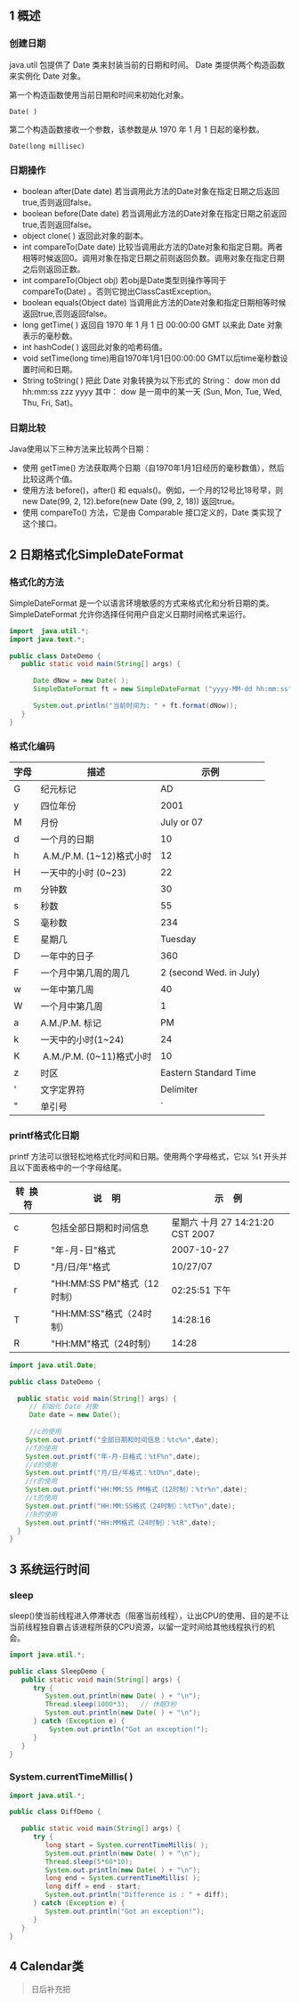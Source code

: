 ## 1 概述

### 创建日期

java.util 包提供了 Date 类来封装当前的日期和时间。 Date 类提供两个构造函数来实例化 Date 对象。

第一个构造函数使用当前日期和时间来初始化对象。
```
Date( )
```
第二个构造函数接收一个参数，该参数是从 1970 年 1 月 1 日起的毫秒数。
```
Date(long millisec)
```

### 日期操作

* boolean after(Date date)
若当调用此方法的Date对象在指定日期之后返回true,否则返回false。
* boolean before(Date date)
若当调用此方法的Date对象在指定日期之前返回true,否则返回false。
* object clone( )
返回此对象的副本。
* int compareTo(Date date)
比较当调用此方法的Date对象和指定日期。两者相等时候返回0。调用对象在指定日期之前则返回负数。调用对象在指定日期之后则返回正数。
* int compareTo(Object obj)
若obj是Date类型则操作等同于compareTo(Date) 。否则它抛出ClassCastException。
* boolean equals(Object date)
当调用此方法的Date对象和指定日期相等时候返回true,否则返回false。
* long getTime( )
返回自 1970 年 1 月 1 日 00:00:00 GMT 以来此 Date 对象表示的毫秒数。
* int hashCode( )
 返回此对象的哈希码值。
* void setTime(long time)用自1970年1月1日00:00:00 GMT以后time毫秒数设置时间和日期。
* String toString( )
把此 Date 对象转换为以下形式的 String： dow mon dd hh:mm:ss zzz yyyy 其中： dow 是一周中的某一天 (Sun, Mon, Tue, Wed, Thu, Fri, Sat)。


### 日期比较

Java使用以下三种方法来比较两个日期：

* 使用 getTime() 方法获取两个日期（自1970年1月1日经历的毫秒数值），然后比较这两个值。
* 使用方法 before()，after() 和 equals()。例如，一个月的12号比18号早，则 new Date(99, 2, 12).before(new Date (99, 2, 18)) 返回true。
* 使用 compareTo() 方法，它是由 Comparable 接口定义的，Date 类实现了这个接口。


## 2 日期格式化SimpleDateFormat

### 格式化的方法
SimpleDateFormat 是一个以语言环境敏感的方式来格式化和分析日期的类。SimpleDateFormat 允许你选择任何用户自定义日期时间格式来运行。

```java
import  java.util.*;
import java.text.*;
 
public class DateDemo {
   public static void main(String[] args) {
 
      Date dNow = new Date( );
      SimpleDateFormat ft = new SimpleDateFormat ("yyyy-MM-dd hh:mm:ss");
 
      System.out.println("当前时间为: " + ft.format(dNow));
   }
}
```

### 格式化编码

| 字母 | 描述 | 示例 |
|---|---|---|
| G | 纪元标记 | AD |
| y | 四位年份 | 2001 |
| M | 月份 | July or 07 |
| d | 一个月的日期 | 10 |
| h | &nbsp;A.M./P.M. (1~12)格式小时 | 12 |
| H | 一天中的小时 (0~23) | 22 |
| m | 分钟数 | 30 |
| s | 秒数 | 55 |
| S | 毫秒数 | 234 |
| E | 星期几 | Tuesday |
| D | 一年中的日子 | 360 |
| F | 一个月中第几周的周几 | 2 (second Wed. in July) |
| w | 一年中第几周 | 40 |
| W | 一个月中第几周 | 1 |
| a | A.M./P.M. 标记 | PM |
| k | 一天中的小时(1~24) | 24 |
| K | &nbsp;A.M./P.M. (0~11)格式小时 | 10 |
| z | 时区 | Eastern Standard Time |
| ' | 文字定界符 | Delimiter |
| " | 单引号 | ` |

### printf格式化日期

printf 方法可以很轻松地格式化时间和日期。使用两个字母格式，它以 %t 开头并且以下面表格中的一个字母结尾。


| 转&nbsp; 换&nbsp; 符 | 说&nbsp;&nbsp;&nbsp; 明 | 示&nbsp;&nbsp;&nbsp; 例 |
|---|---|---|
| c | 包括全部日期和时间信息 | 星期六 十月 27 14:21:20 CST 2007 |
| F | "年-月-日"格式 | 2007-10-27 |
| D | "月/日/年"格式 | 10/27/07 |
| r | "HH:MM:SS PM"格式（12时制） | 02:25:51 下午 |
| T | "HH:MM:SS"格式（24时制） | 14:28:16 |
| R | "HH:MM"格式（24时制） | 14:28 |

```java
import java.util.Date;
 
public class DateDemo {
 
  public static void main(String[] args) {
     // 初始化 Date 对象
     Date date = new Date();
 
     //c的使用  
    System.out.printf("全部日期和时间信息：%tc%n",date);          
    //f的使用  
    System.out.printf("年-月-日格式：%tF%n",date);  
    //d的使用  
    System.out.printf("月/日/年格式：%tD%n",date);  
    //r的使用  
    System.out.printf("HH:MM:SS PM格式（12时制）：%tr%n",date);  
    //t的使用  
    System.out.printf("HH:MM:SS格式（24时制）：%tT%n",date);  
    //R的使用  
    System.out.printf("HH:MM格式（24时制）：%tR",date);  
  }
}
```


## 3 系统运行时间


### sleep
sleep()使当前线程进入停滞状态（阻塞当前线程），让出CPU的使用、目的是不让当前线程独自霸占该进程所获的CPU资源，以留一定时间给其他线程执行的机会。
```java
import java.util.*;
  
public class SleepDemo {
   public static void main(String[] args) {
      try { 
         System.out.println(new Date( ) + "\n"); 
         Thread.sleep(1000*3);   // 休眠3秒
         System.out.println(new Date( ) + "\n"); 
      } catch (Exception e) { 
          System.out.println("Got an exception!"); 
      }
   }
}
```
### System.currentTimeMillis( )
```java
import java.util.*;
  
public class DiffDemo {
 
   public static void main(String[] args) {
      try {
         long start = System.currentTimeMillis( );
         System.out.println(new Date( ) + "\n");
         Thread.sleep(5*60*10);
         System.out.println(new Date( ) + "\n");
         long end = System.currentTimeMillis( );
         long diff = end - start;
         System.out.println("Difference is : " + diff);
      } catch (Exception e) {
         System.out.println("Got an exception!");
      }
   }
}
```


## 4 Calendar类
> 日后补充把
